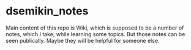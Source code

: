 # dsemikin_notes

Main content of this repo is Wiki, which is supposed to be a number of notes, which I take, while learning some topics. But those notes can be seen publically. Maybe they will be helpful for someone else.
